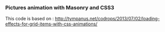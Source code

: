 
### Pictures animation with Masonry and CSS3

This code is based on :
http://tympanus.net/codrops/2013/07/02/loading-effects-for-grid-items-with-css-animations/
